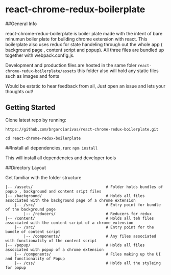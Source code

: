 # react-chrome-redux-boilerplate

##General Info

react-chrome-redux-boilerplate is boiler plate made with the intent of bare minumun boiler plate for building chrome extension with react. This boilerplate also uses redux for state handeling through out the whole app ( background page , content script and popup). All three files are bundled up together with webpack.config.js.

Development and production files are hosted in the same foler `react-chrome-redux-boilerplate/assets` this folder also will hold any static files such as images and fonts


Would be estatic to hear feedback from all, Just open an issue and lets your thoughts out!


## Getting Started

Clone latest repo by running:

	https://github.com/brgarciarivas/react-chrome-redux-boilerplate.git

	cd react-chrome-redux-boilerplate

##Install all dependencies, run: `npm install`

This will install all dependencies and developer tools

##Directory Layout

Get familiar with the folder structure

```
|-- /assets/								# Folder holds bundles of popup , background and content sript files
|-- /background/							# Holds all files associated with the background page of a chrome extension
	|-- /src/								# Entry point for bundle of the background page
		|-- /reducers/						# Reducers for redux
|-- /content/								# Holds all teh files associated with the content script of a chrome extension
	|-- /src/								# Entry point for the bundle of content script
		|-- /components/					# Any files associated with functionality of the content script 
|-- /popup/									# Holds all files associated with popup of a chrome extension
	|-- /components/						# Files making up the UI and functionality of Popup
	|-- /css/								# Holds all the styleing for popup
```